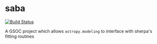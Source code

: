 # saba
[![Build Status](https://travis-ci.org/nocturnalastro/saba.svg?branch=sphinx-docs)](https://travis-ci.org/nocturnalastro/saba)

A GSOC project which allows `astropy.modeling` to interface with sherpa's fitting routines
